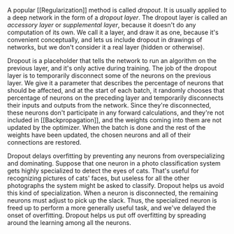 A popular [[Regularization]] method is called *dropout*. It is usually applied to a deep network in the form of a *dropout layer*. The dropout layer is called an *accessory layer* or *supplemental layer*, because it doesn't do any computation of its own. We call it a layer, and draw it as one, because it's convenient conceptually, and lets us include dropout in drawings of networks, but we don't consider it a real layer (hidden or otherwise).

Dropout is a placeholder that tells the network to run an algorithm on the previous layer, and it's only active during training. The job of the dropout layer is to temporarily disconnect some of the neurons on the previous layer. We give it a parameter that describes the percentage of neurons that should be affected, and at the start of each batch, it randomly chooses that percentage of neurons on the preceding layer and temporarily disconnects their inputs and outputs from the network. Since they're disconnected, these neurons don't participate in any forward calculations, and they're not included in [[Backpropagation]], and the weights coming into them are not updated by the optimizer. When the batch is done and the rest of the weights have been updated, the chosen neurons and all of their connections are restored.

Dropout delays overfitting by preventing any neurons from overspecializing and dominating. Suppose that one neuron in a photo classification system gets highly specialized to detect the eyes of cats. That's useful for recognizing pictures of cats' faces, but useless for all the other photographs the system might be asked to classify. Dropout helps us avoid this kind of specialization. When a neuron is disconnected, the remaining neurons must adjust to pick up the slack. Thus, the specialized neuron is freed up to perform a more generally useful task, and we've delayed the onset of overfitting. Dropout helps us put off overfitting by spreading around the learning among all the neurons.